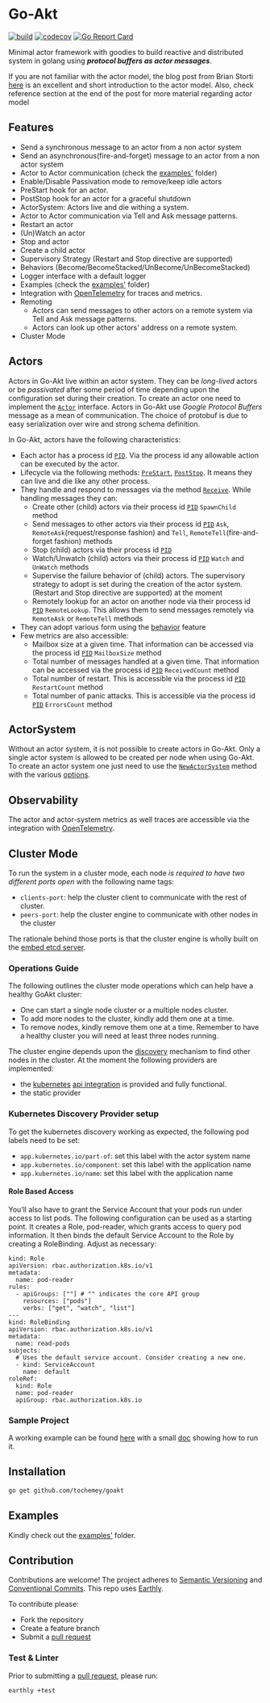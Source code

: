 # Go-Akt
[![build](https://img.shields.io/github/actions/workflow/status/Tochemey/goakt/build.yml?branch=main)](https://github.com/Tochemey/goakt/actions/workflows/build.yml)
[![codecov](https://codecov.io/gh/Tochemey/goakt/branch/main/graph/badge.svg?token=J0p9MzwSRH)](https://codecov.io/gh/Tochemey/goakt)
[![Go Report Card](https://goreportcard.com/badge/github.com/tochemey/goakt)](https://goreportcard.com/report/github.com/tochemey/goakt)

Minimal actor framework with goodies to build reactive and distributed system in golang using _**protocol buffers as actor messages**_.

If you are not familiar with the actor model, the blog post from Brian Storti [here](https://www.brianstorti.com/the-actor-model/) is an excellent and short introduction to the actor model. 
Also, check reference section at the end of the post for more material regarding actor model

## Features
- Send a synchronous message to an actor from a non actor system
- Send an asynchronous(fire-and-forget) message to an actor from a non actor system
- Actor to Actor communication (check the [examples'](./examples/actor-to-actor) folder)
- Enable/Disable Passivation mode to remove/keep idle actors
- PreStart hook for an actor.
- PostStop hook for an actor for a graceful shutdown
- ActorSystem: Actors live and die withing a system.
- Actor to Actor communication via Tell and Ask message patterns.
- Restart an actor
- (Un)Watch an actor
- Stop and actor
- Create a child actor
- Supervisory Strategy (Restart and Stop directive are supported)
- Behaviors (Become/BecomeStacked/UnBecome/UnBecomeStacked)
- Logger interface with a default logger
- Examples (check the [examples'](./examples) folder)
- Integration with [OpenTelemetry](https://github.com/open-telemetry/opentelemetry-go) for traces and metrics.
- Remoting
  - Actors can send messages to other actors on a remote system via Tell and Ask message patterns.
  - Actors can look up other actors' address on a remote system.
- Cluster Mode

## Actors
Actors in Go-Akt live within an actor system. They can be _long-lived_ actors or be _passivated_ after some period of time
depending upon the configuration set during their creation. To create an actor one need to implement the [`Actor`](./actors/actor.go) interface.
Actors in Go-Akt use _Google Protocol Buffers_ message as a mean of communication. The choice of protobuf is due to easy serialization over wire
and strong schema definition.

In Go-Akt, actors have the following characteristics: 
- Each actor has a process id [`PID`](./actors/pid.go). Via the process id any allowable action can be executed by the actor.
- Lifecycle via the following methods: [`PreStart`](./actors/actor.go), [`PostStop`](./actors/actor.go). It means they can live and die like any other process.
- They handle and respond to messages via the method [`Receive`](./actors/actor.go). While handling messages they can:
  - Create other (child) actors via their process id [`PID`](./actors/pid.go) `SpawnChild` method
  - Send messages to other actors via their process id [`PID`](./actors/pid.go) `Ask`, `RemoteAsk`(request/response fashion) and `Tell`, `RemoteTell`(fire-and-forget fashion) methods
  - Stop (child) actors via their process id [`PID`](./actors/pid.go)
  - Watch/Unwatch (child) actors via their process id [`PID`](./actors/pid.go) `Watch` and `UnWatch` methods
  - Supervise the failure behavior of (child) actors. The supervisory strategy to adopt is set during the creation of the actor system. (Restart and Stop directive are supported) at the moment
  - Remotely lookup for an actor on another node via their process id [`PID`](./actors/pid.go) `RemoteLookup`. This allows them to send messages remotely via `RemoteAsk` or `RemoteTell` methods
- They can adopt various form using the [behavior](./actors/behavior.go) feature
- Few metrics are also accessible:
  - Mailbox size at a given time. That information can be accessed via the process id  [`PID`](./actors/pid.go) `MailboxSize` method
  - Total number of messages handled at a given time. That information can be accessed via the process id  [`PID`](./actors/pid.go) `ReceivedCount` method
  - Total number of restart. This is accessible via the process id  [`PID`](./actors/pid.go) `RestartCount` method
  - Total number of panic attacks. This is accessible via the process id [`PID`](./actors/pid.go) `ErrorsCount` method

## ActorSystem
Without an actor system, it is not possible to create actors in Go-Akt. Only a single actor system is allowed to be created per node when using Go-Akt.
To create an actor system one just need to use the [`NewActorSystem`](./actors/actor_system.go) method with the various [options](./actors/option.go).

## Observability
The actor and actor-system metrics as well traces are accessible via the integration with [OpenTelemetry](https://github.com/open-telemetry/opentelemetry-go).

## Cluster Mode
To run the system in a cluster mode, each node _is required to have two different ports open_ with the following name tags:
* `clients-port`: help the cluster client to communicate with the rest of cluster.
* `peers-port`: help the cluster engine to communicate with other nodes in the cluster

The rationale behind those ports is that the cluster engine is wholly built on the [embed etcd server](https://pkg.go.dev/github.com/coreos/etcd/embed).

### Operations Guide
The following outlines the cluster mode operations which can help have a healthy GoAkt cluster:
* One can start a single node cluster or a multiple nodes cluster.
* To add more nodes to the cluster, kindly add them one at a time.
* To remove nodes, kindly remove them one at a time. Remember to have a healthy cluster you will need at least three nodes running.

The cluster engine depends upon the [discovery](./discovery/iface.go) mechanism to find other nodes in the cluster. 
At the moment the following providers are implemented:
* the [kubernetes](https://kubernetes.io/docs/home/) [api integration](./discovery/kubernetes) is provided and fully functional. 
* the static provider

### Kubernetes Discovery Provider setup

To get the kubernetes discovery working as expected, the following pod labels need to be set:
* `app.kubernetes.io/part-of`: set this label with the actor system name
* `app.kubernetes.io/component`: set this label with the application name
* `app.kubernetes.io/name`: set this label with the application name

#### Role Based Access
You’ll also have to grant the Service Account that your pods run under access to list pods. The following configuration can be used as a starting point. 
It creates a Role, pod-reader, which grants access to query pod information. It then binds the default Service Account to the Role by creating a RoleBinding. 
Adjust as necessary:
```
kind: Role
apiVersion: rbac.authorization.k8s.io/v1
metadata:
  name: pod-reader
rules:
  - apiGroups: [""] # "" indicates the core API group
    resources: ["pods"]
    verbs: ["get", "watch", "list"]
---
kind: RoleBinding
apiVersion: rbac.authorization.k8s.io/v1
metadata:
  name: read-pods
subjects:
  # Uses the default service account. Consider creating a new one.
  - kind: ServiceAccount
    name: default
roleRef:
  kind: Role
  name: pod-reader
  apiGroup: rbac.authorization.k8s.io
```

### Sample Project
A working example can be found [here](./examples/actor-cluster/k8s) with a small [doc](./examples/actor-cluster/k8s/doc.md) showing how to run it.

## Installation
```bash
go get github.com/tochemey/goakt
```

## Examples
Kindly check out the [examples'](./examples) folder.

## Contribution
Contributions are welcome!
The project adheres to [Semantic Versioning](https://semver.org) and [Conventional Commits](https://www.conventionalcommits.org/en/v1.0.0/).
This repo uses [Earthly](https://earthly.dev/get-earthly).

To contribute please:
- Fork the repository
- Create a feature branch
- Submit a [pull request](https://help.github.com/articles/using-pull-requests)

### Test & Linter
Prior to submitting a [pull request](https://help.github.com/articles/using-pull-requests), please run:
```bash
earthly +test
```
